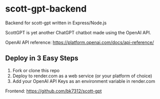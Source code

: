 # scott-gpt-backend
Backend for scott-gpt written in Express/Node.js

ScottGPT is yet another ChatGPT chatbot made using the OpenAI API.

OpenAI API reference: https://platform.openai.com/docs/api-reference/

## Deploy in 3 Easy Steps
1. Fork or clone this repo
2. Deploy to render.com as a web service (or your platform of choice)
3. Add your OpenAI API Keys as an environment variable in render.com

Frontend: https://github.com/bk7312/scott-gpt
